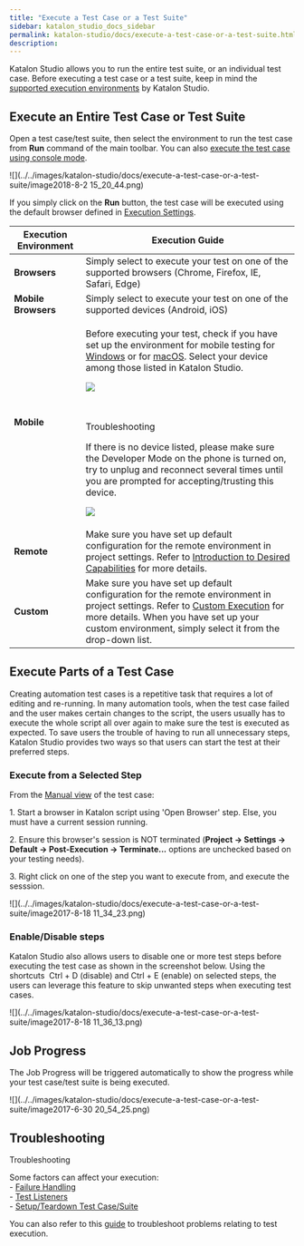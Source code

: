 ```yaml
---
title: "Execute a Test Case or a Test Suite" 
sidebar: katalon_studio_docs_sidebar
permalink: katalon-studio/docs/execute-a-test-case-or-a-test-suite.html 
description: 
---
```

Katalon Studio allows you to run the entire test suite, or an individual test case. Before executing a test case or a test suite, keep in mind the [supported execution environments](/display/KD/Supported+Environments) by Katalon Studio. 

Execute an Entire Test Case or Test Suite
-----------------------------------------

Open a test case/test suite, then select the environment to run the test case from **Run** command of the main toolbar. You can also [execute the test case using console mode](/display/KD/Console+Mode+Execution). 

![](../../images/katalon-studio/docs/execute-a-test-case-or-a-test-suite/image2018-8-2 15_20_44.png)

If you simply click on the **Run** button, the test case will be executed using the default browser defined in [Execution Settings](/display/KD/Execution+Settings).

<table class="" style="table-layout: fixed;"><thead><tr><th class="" style="">Execution Environment</th><th class="" style="">Execution Guide</th></tr></thead><tbody class="" style=""><tr class="" style=""><td class="" style=""><strong class="" style="">Browsers</strong></td><td class="" style="">Simply select to execute your test on one of the supported browsers (Chrome, Firefox, IE, Safari, Edge)</td></tr><tr class="" style=""><td class="" colspan="1" style=""><strong class="" style="">Mobile Browsers</strong></td><td class="" colspan="1" style=""><span class="" style="">Simply select to execute your test on one of the supported devices (Android, iOS)</span></td></tr><tr class="" style=""><td class="" style=""><strong class="" style="">Mobile</strong></td><td class="" style=""><div class="" style=""><p class="" style="">Before executing your test, check if you have set up the environment for mobile testing for <a href="/display/KD/Mobile+on+Windows" class="" style="">Windows</a> or for <a href="/display/KD/Mobile+on+macOS" class="" style="">macOS</a>. Select your device among those listed in Katalon Studio.</p><span class="" style=""><img class="" src="../../images/katalon-studio/docs/execute-a-test-case-or-a-test-suite/image2018-1-26 18_54_41.png" data-image-src="/download/attachments/13699864/image2018-1-26%2018%3A54%3A41.png?version=1&amp;modificationDate=1531368628000&amp;api=v2" data-unresolved-comment-count="0" data-linked-resource-id="13699831" data-linked-resource-version="1" data-linked-resource-type="attachment" data-linked-resource-default-alias="image2018-1-26 18:54:41.png" data-base-url="https://docs.katalon.com" data-linked-resource-content-type="image/png" data-linked-resource-container-id="13699864" data-linked-resource-container-version="13" style=""></span><p class="" style="">&nbsp;</p><div class="" data-hasbody="true" data-macro-name="note" style=""><p class="" style="">Troubleshooting</p><span class="" style=""></span><div class="" style=""><p class="" style="">If there is no device listed, please make sure the Developer Mode on the phone is turned on, try to unplug and reconnect several times until you are prompted for accepting/trusting this device.</p><p class="" style=""><span class="" style=""><img class="" src="../../images/katalon-studio/docs/execute-a-test-case-or-a-test-suite/image2018-8-2 15_31_52.png" data-image-src="/download/attachments/13699864/image2018-8-2%2015%3A31%3A52.png?version=1&amp;modificationDate=1533198712000&amp;api=v2" data-unresolved-comment-count="0" data-linked-resource-id="13700823" data-linked-resource-version="1" data-linked-resource-type="attachment" data-linked-resource-default-alias="image2018-8-2 15:31:52.png" data-base-url="https://docs.katalon.com" data-linked-resource-content-type="image/png" data-linked-resource-container-id="13699864" data-linked-resource-container-version="13" style=""></span></p></div></div></div></td></tr><tr class="" style=""><td class="" style=""><strong class="" style="">Remote</strong></td><td class="" style="">Make sure you have set up default configuration for the remote environment in project settings. Refer to&nbsp;<a href="/display/KD/Introduction+to+Desired+Capabilities" class="" style="">Introduction to Desired Capabilities</a>&nbsp;for more details.</td></tr><tr class="" style=""><td class="" colspan="1" style=""><strong class="" style="">Custom</strong></td><td class="" colspan="1" style="">Make sure you have set up default configuration for the remote environment in project settings. Refer to&nbsp;<a href="https://docs.katalon.com/x/cgFO#ExecutionSettings-CustomExecution" rel="nofollow" class="" style="">Custom Execution</a>&nbsp;for more details. When you have set up your custom environment, simply select it from the drop-down list.</td></tr></tbody></table>

Execute Parts of a Test Case
----------------------------

Creating automation test cases is a repetitive task that requires a lot of editing and re-running. In many automation tools, when the test case failed and the user makes certain changes to the script, the users usually has to execute the whole script all over again to make sure the test is executed as expected. To save users the trouble of having to run all unnecessary steps, Katalon Studio provides two ways so that users can start the test at their preferred steps.

### Execute from a Selected Step

From the [Manual view](/display/KD/Manual+View) of the test case:

1\. Start a browser in Katalon script using 'Open Browser' step. Else, you must have a current session running.

2. Ensure this browser's session is NOT terminated (**Project -> Settings -> Default -> Post-Execution -> Terminate...** options are unchecked based on your testing needs).

3\. Right click on one of the step you want to execute from, and execute the sesssion.

![](../../images/katalon-studio/docs/execute-a-test-case-or-a-test-suite/image2017-8-18 11_34_23.png)

### Enable/Disable steps

Katalon Studio also allows users to disable one or more test steps before executing the test case as shown in the screenshot below. Using the shortcuts  Ctrl + D (disable) and Ctrl + E (enable) on selected steps, the users can leverage this feature to skip unwanted steps when executing test cases.

![](../../images/katalon-studio/docs/execute-a-test-case-or-a-test-suite/image2017-8-18 11_36_13.png)

Job Progress
------------

The Job Progress will be triggered automatically to show the progress while your test case/test suite is being executed.

![](../../images/katalon-studio/docs/execute-a-test-case-or-a-test-suite/image2017-6-30 20_54_25.png)

Troubleshooting
---------------

Troubleshooting

Some factors can affect your execution:  
\- [Failure Handling](/display/KD/Failure+Handling)  
\- [Test Listeners](/pages/viewpage.action?pageId=5126383)  
\- [Setup/Teardown Test Case/Suite](/pages/viewpage.action?pageId=12419091)

You can also refer to this [guide](/display/KD/Troubleshooting+common+issues+related+to+interacting+with+an+element) to troubleshoot problems relating to test execution.
